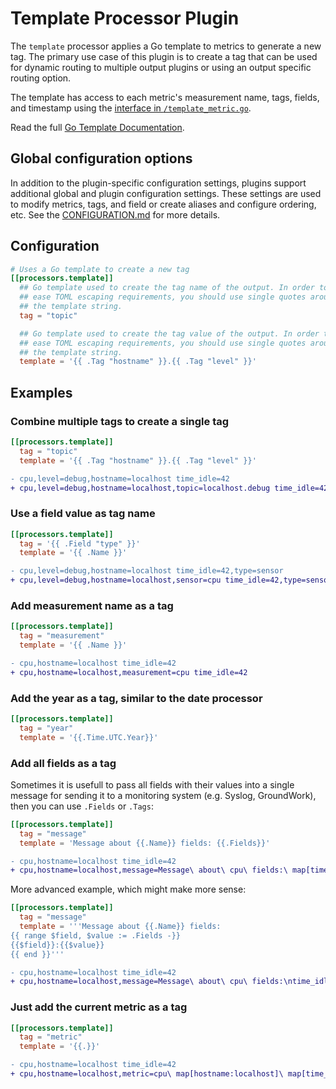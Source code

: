 # Template Processor Plugin

The `template` processor applies a Go template to metrics to generate a new
tag.  The primary use case of this plugin is to create a tag that can be used
for dynamic routing to multiple output plugins or using an output specific
routing option.

The template has access to each metric's measurement name, tags, fields, and
timestamp using the [interface in `/template_metric.go`](template_metric.go).

Read the full [Go Template Documentation][].

## Global configuration options <!-- @/docs/includes/plugin_config.md -->

In addition to the plugin-specific configuration settings, plugins support
additional global and plugin configuration settings. These settings are used to
modify metrics, tags, and field or create aliases and configure ordering, etc.
See the [CONFIGURATION.md][CONFIGURATION.md] for more details.

[CONFIGURATION.md]: ../../../docs/CONFIGURATION.md#plugins

## Configuration

```toml @sample.conf
# Uses a Go template to create a new tag
[[processors.template]]
  ## Go template used to create the tag name of the output. In order to
  ## ease TOML escaping requirements, you should use single quotes around
  ## the template string.
  tag = "topic"

  ## Go template used to create the tag value of the output. In order to
  ## ease TOML escaping requirements, you should use single quotes around
  ## the template string.
  template = '{{ .Tag "hostname" }}.{{ .Tag "level" }}'
```

## Examples

### Combine multiple tags to create a single tag

```toml
[[processors.template]]
  tag = "topic"
  template = '{{ .Tag "hostname" }}.{{ .Tag "level" }}'
```

```diff
- cpu,level=debug,hostname=localhost time_idle=42
+ cpu,level=debug,hostname=localhost,topic=localhost.debug time_idle=42
```

### Use a field value as tag name

```toml
[[processors.template]]
  tag = '{{ .Field "type" }}'
  template = '{{ .Name }}'
```

```diff
- cpu,level=debug,hostname=localhost time_idle=42,type=sensor
+ cpu,level=debug,hostname=localhost,sensor=cpu time_idle=42,type=sensor
```

### Add measurement name as a tag

```toml
[[processors.template]]
  tag = "measurement"
  template = '{{ .Name }}'
```

```diff
- cpu,hostname=localhost time_idle=42
+ cpu,hostname=localhost,measurement=cpu time_idle=42
```

### Add the year as a tag, similar to the date processor

```toml
[[processors.template]]
  tag = "year"
  template = '{{.Time.UTC.Year}}'
```

### Add all fields as a tag

Sometimes it is usefull to pass all fields with their values into a single
message for sending it to a monitoring system (e.g. Syslog, GroundWork), then
you can use `.Fields` or `.Tags`:

```toml
[[processors.template]]
  tag = "message"
  template = 'Message about {{.Name}} fields: {{.Fields}}'
```

```diff
- cpu,hostname=localhost time_idle=42
+ cpu,hostname=localhost,message=Message\ about\ cpu\ fields:\ map[time_idle:42] time_idle=42
```

More advanced example, which might make more sense:

```toml
[[processors.template]]
  tag = "message"
  template = '''Message about {{.Name}} fields:
{{ range $field, $value := .Fields -}}
{{$field}}:{{$value}}
{{ end }}'''
```

```diff
- cpu,hostname=localhost time_idle=42
+ cpu,hostname=localhost,message=Message\ about\ cpu\ fields:\ntime_idle:42\n time_idle=42
```

### Just add the current metric as a tag

```toml
[[processors.template]]
  tag = "metric"
  template = '{{.}}'
```

```diff
- cpu,hostname=localhost time_idle=42
+ cpu,hostname=localhost,metric=cpu\ map[hostname:localhost]\ map[time_idle:42]\ 1257894000000000000 time_idle=42
```

[Go Template Documentation]: https://golang.org/pkg/text/template/
